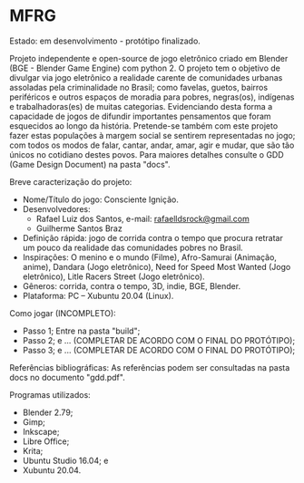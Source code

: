 # MFRG


Estado: em desenvolvimento - protótipo finalizado.


Projeto independente e open-source de jogo eletrônico criado em Blender (BGE - Blender Game Engine) 
com python 2.
O projeto tem o objetivo de divulgar via jogo eletrônico a realidade carente de comunidades urbanas 
assoladas pela criminalidade no Brasil; como favelas, guetos, bairros periféricos e outros espaços 
de moradia para pobres, negras(os), indígenas e trabalhadoras(es) de muitas categorias. 
Evidenciando desta forma a capacidade de jogos de difundir importantes pensamentos que foram 
esquecidos ao longo da história.
Pretende-se também com este projeto fazer estas populações à margem social se sentirem 
representadas no jogo; com todos os modos de falar, cantar, andar, amar, agir e mudar, que são tão 
únicos no cotidiano destes povos.
Para maiores detalhes consulte o GDD (Game Design Document) na pasta "docs".


Breve caracterização do projeto:
- Nome/Título do jogo: Consciente Ignição.
- Desenvolvedores:
    - Rafael Luiz dos Santos, e-mail: rafaelldsrock@gmail.com
	- Guilherme Santos Braz
- Definição rápida: jogo de corrida contra o tempo que procura retratar um pouco da realidade 
das comunidades pobres no Brasil.
- Inspirações: O menino e o mundo (Filme), Afro-Samurai (Animação, anime), Dandara (Jogo 
eletrônico), Need for Speed Most Wanted (Jogo eletrônico), Litle Racers Street (Jogo eletrônico).
- Gêneros: corrida, contra o tempo, 3D, indie, BGE, Blender.
- Plataforma: PC – Xubuntu 20.04 (Linux).


Como jogar (INCOMPLETO):
- Passo 1; Entre na pasta "build";
- Passo 2; e ... (COMPLETAR DE ACORDO COM O FINAL DO PROTÓTIPO);
- Passo 3; e ... (COMPLETAR DE ACORDO COM O FINAL DO PROTÓTIPO);


Referências bibliográficas:
As referências podem ser consultadas na pasta docs no documento "gdd.pdf".


Programas utilizados:
- Blender 2.79;
- Gimp;
- Inkscape;
- Libre Office;
- Krita;
- Ubuntu Studio 16.04; e
- Xubuntu 20.04.


